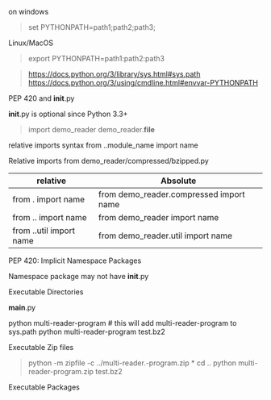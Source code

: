 on windows

> set PYTHONPATH=path1;path2;path3;


Linux/MacOS

> export PYTHONPATH=path1:path2:path3 

> https://docs.python.org/3/library/sys.html#sys.path
> https://docs.python.org/3/using/cmdline.html#envvar-PYTHONPATH


PEP 420 and __init__.py

__init__.py is optional since Python 3.3+

> import demo_reader
> demo_reader.__file__


relative imports syntax 
from ..module_name import name

Relative imports from demo_reader/compressed/bzipped.py

relative | Absolute
-------- | -------- |
from . import name  |  from demo_reader.compressed import name
from .. import name  |  from demo_reader import name
from ..util import name  |  from demo_reader.util import name

PEP 420: Implicit Namespace Packages

Namespace package may not have __init__.py

Executable Directories

__main__.py

python multi-reader-program # this will add multi-reader-program to sys.path
python multi-reader-program test.bz2

Executable Zip files
> python -m zipfile -c ../multi-reader.-program.zip *
> cd ..
> python multi-reader-program.zip test.bz2

Executable Packages

